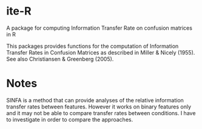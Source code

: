# ite-R
A package for computing Information Transfer Rate on confusion matrices in R

This packages provides functions for the computation of Information Transfer
Rates in Confusion Matrices as described in Miller & Nicely (1955). See also
Christiansen & Greenberg (2005).


# Notes

SINFA is a method that can provide analyses of the relative information transfer rates between features. However it works on binary features only and it may not be able to compare transfer rates between conditions. I have to investigate in order to compare the approaches.
